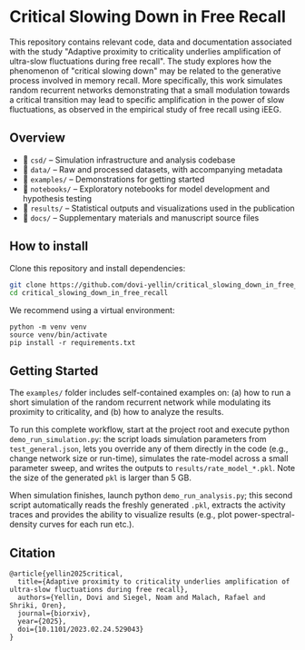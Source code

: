 # Critical Slowing Down in Free Recall

This repository contains relevant code, data and documentation associated with the study "Adaptive proximity to criticality underlies amplification of ultra-slow fluctuations during free recall". The study explores how the phenomenon of "critical slowing down" may be related to the generative process involved in memory recall. More specifically, this work simulates random recurrent networks demonstrating that a small modulation towards a critical transition may lead to specific amplification in the power of slow fluctuations, as observed in the empirical study of free recall using iEEG.

## Overview

- 📁 `csd/` – Simulation infrastructure and analysis codebase
- 📁 `data/` – Raw and processed datasets, with accompanying metadata
- 📁 `examples/` – Demonstrations for getting started
- 📁 `notebooks/` – Exploratory notebooks for model development and hypothesis testing
- 📁 `results/` – Statistical outputs and visualizations used in the publication
- 📁 `docs/` – Supplementary materials and manuscript source files


## How to install
Clone this repository and install dependencies:

```bash
git clone https://github.com/dovi-yellin/critical_slowing_down_in_free_recall.git
cd critical_slowing_down_in_free_recall
```

We recommend using a virtual environment:
```
python -m venv venv
source venv/bin/activate
pip install -r requirements.txt
```


## Getting Started
The `examples/` folder includes self-contained examples on: (a) how to run a short simulation of the random recurrent network while modulating its proximity to criticality, and (b) how to analyze the results.  

To run this complete workflow, start at the project root and execute python `demo_run_simulation.py`: the script loads simulation parameters from `test_general.json`, lets you override any of them directly in the code (e.g., change network size or run-time), simulates the rate-model across a small parameter sweep, and writes the outputs to `results/rate_model_*.pkl`. Note the size of the generated `pkl` is larger than 5 GB. 

When simulation finishes, launch python `demo_run_analysis.py`; this second script automatically reads the freshly generated `.pkl`, extracts the activity traces and provides the ability to visualize results (e.g., plot power-spectral-density curves for each run etc.).



## Citation
```
@article{yellin2025critical,
  title={Adaptive proximity to criticality underlies amplification of ultra-slow fluctuations during free recall},
  authors={Yellin, Dovi and Siegel, Noam and Malach, Rafael and Shriki, Oren},
  journal={biorxiv},
  year={2025},
  doi={10.1101/2023.02.24.529043}
}
```